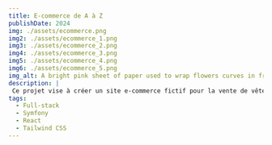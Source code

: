 ```yaml
---
title: E-commerce de A à Z
publishDate: 2024
img: ./assets/ecommerce.png
img2: ./assets/ecommerce_1.png
img3: ./assets/ecommerce_2.png
img4: ./assets/ecommerce_3.png
img5: ./assets/ecommerce_4.png
img6: ./assets/ecommerce_5.png
img_alt: A bright pink sheet of paper used to wrap flowers curves in front of rich blue background
description: |
 Ce projet vise à créer un site e-commerce fictif pour la vente de vêtements pour hommes et femmes. Offrant une interface intuitive et une large gamme de produits, il garantit une expérience d'achat fluide avec un paiement sécurisé. Une vitrine attrayante qui allie style et praticité !
tags:
  - Full-stack
  - Symfony
  - React
  - Tailwind CSS
---
```

